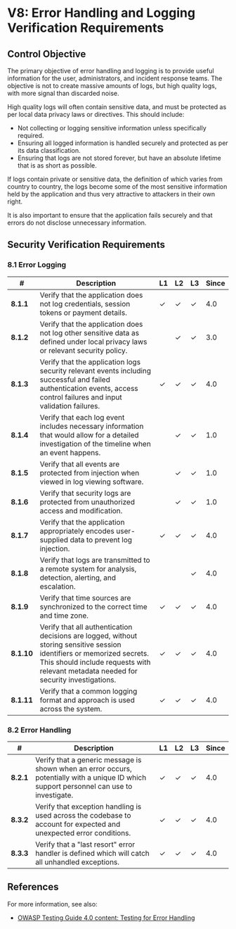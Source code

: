 # V8: Error Handling and Logging Verification Requirements

## Control Objective

The primary objective of error handling and logging is to provide useful information for the user, administrators, and incident response teams. The objective is not to create massive amounts of logs, but high quality logs, with more signal than discarded noise.

High quality logs will often contain sensitive data, and must be protected as per local data privacy laws or directives. This should include:

* Not collecting or logging sensitive information unless specifically required.
* Ensuring all logged information is handled securely and protected as per its data classification.
* Ensuring that logs are not stored forever, but have an absolute lifetime that is as short as possible.

If logs contain private or sensitive data, the definition of which varies from country to country, the logs become some of the most sensitive information held by the application and thus very attractive to attackers in their own right.

It is also important to ensure that the application fails securely and that errors do not disclose unnecessary information.

## Security Verification Requirements

### 8.1 Error Logging

| # | Description | L1 | L2 | L3 | Since |
| --- | --- | --- | --- | -- | -- |
| **8.1.1** | Verify that the application does not log credentials, session tokens or payment details. | ✓ | ✓ | ✓ | 4.0 |
| **8.1.2** | Verify that the application does not log other sensitive data as defined under local privacy laws or relevant security policy. |  | ✓ | ✓ | 3.0 |
| **8.1.3** | Verify that the application logs security relevant events including successful and failed authentication events, access control failures and input validation failures. | ✓ | ✓ | ✓ | 4.0 |
| **8.1.4** | Verify that each log event includes necessary information that would allow for a detailed investigation of the timeline when an event happens. |  | ✓ | ✓ | 1.0 |
| **8.1.5** | Verify that all events are protected from injection when viewed in log viewing software. |  | ✓ | ✓ | 1.0 |
| **8.1.6** | Verify that security logs are protected from unauthorized access and modification. |  | ✓ | ✓ | 1.0 |
| **8.1.7** | Verify that the application appropriately encodes user-supplied data to prevent log injection. | ✓ | ✓ | ✓ | 4.0 |
| **8.1.8** | Verify that logs are transmitted to a remote system for analysis, detection, alerting, and escalation. |  |  | ✓ | 4.0 |
| **8.1.9** | Verify that time sources are synchronized to the correct time and time zone. | ✓ | ✓ | ✓ | 4.0 |
| **8.1.10** | Verify that all authentication decisions are logged, without storing sensitive session identifiers or memorized secrets. This should include requests with relevant metadata needed for security investigations.  | ✓ | ✓ | ✓ | 4.0 |
| **8.1.11** | Verify that a common logging format and approach is used across the system.  | ✓ | ✓ | ✓ | 4.0 |

### 8.2 Error Handling

| # | Description | L1 | L2 | L3 | Since |
| --- | --- | --- | --- | -- | -- |
| **8.2.1** | Verify that a generic message is shown when an error occurs, potentially with a unique ID which support personnel can use to investigate.  | ✓ | ✓ | ✓ | 4.0 |
| **8.3.2** | Verify that exception handling is used across the codebase to account for expected and unexpected error conditions.  | ✓ | ✓ | ✓ | 4.0 |
| **8.3.3** | Verify that a "last resort" error handler is defined which will catch all unhandled exceptions.  | ✓ | ✓ | ✓ | 4.0 |

## References

For more information, see also:

* [OWASP Testing Guide 4.0 content: Testing for Error Handling](https://www.owasp.org/index.php/Testing_for_Error_Handling)
